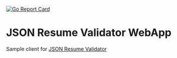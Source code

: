 [![Go Report Card](https://goreportcard.com/badge/github.com/cinarmert/json-resume-validator)](https://goreportcard.com/report/github.com/cinarmert/json-resume-validator-client)

# JSON Resume Validator WebApp

Sample client for [JSON Resume Validator](https://github.com/cinarmert/json-resume-validator)

